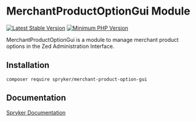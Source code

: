 # MerchantProductOptionGui Module
[![Latest Stable Version](https://poser.pugx.org/spryker/merchant-product-option-gui/v/stable.svg)](https://packagist.org/packages/spryker/merchant-product-option-gui)
[![Minimum PHP Version](https://img.shields.io/badge/php-%3E%3D%207.3-8892BF.svg)](https://php.net/)

MerchantProductOptionGui is a module to manage merchant product options in the Zed Administration Interface.

## Installation

```
composer require spryker/merchant-product-option-gui
```

## Documentation

[Spryker Documentation](https://academy.spryker.com/developing_with_spryker/module_guide/modules.html)
